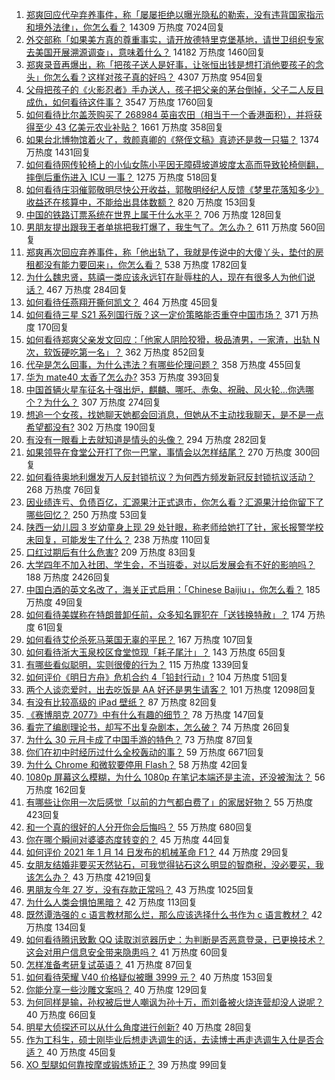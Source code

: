 1. [郑爽回应代孕弃养事件，称「屡屡拒绝以曝光隐私的勒索，没有违背国家指示和境外法律」，你怎么看？](https://www.zhihu.com/question/440110046) 14309 万热度 7024回复
1. [外交部称「如果美方真的尊重事实，请开放德特里克堡基地，请世卫组织专家去美国开展溯源调查」，意味着什么？](https://www.zhihu.com/question/440183834) 14182 万热度 1460回复
1. [郑爽录音再爆出，称「把孩子送人是好事，让张恒出钱是想打消他要孩子的念头」你怎么看？这样对孩子真的好吗？](https://www.zhihu.com/question/440192494) 4307 万热度 954回复
1. [父母把孩子的《火影忍者》手办送人，孩子把父亲的茅台倒掉，父子二人反目成仇，如何看待这件事？](https://www.zhihu.com/question/439057546) 3547 万热度 1760回复
1. [如何看待比尔盖茨购买了 268984 英亩农田（相当于一个香港面积），并将获得至少 43 亿美元农业补贴？](https://www.zhihu.com/question/439778716) 1661 万热度 358回复
1. [如果台北博物馆着火了，救颜真卿的《祭侄文稿》真迹还是救一只猫？](https://www.zhihu.com/question/439996979) 1374 万热度 1431回复
1. [如何看待网传轮椅上的小仙女陈小平因无障碍坡道坡度太高而导致轮椅侧翻，摔倒后重伤进入 ICU 一事？](https://www.zhihu.com/question/439962892) 1275 万热度 518回复
1. [如何看待庄羽催郭敬明尽快公开收益，郭敬明经纪人反馈《梦里花落知多少》收益还在核算中，不能给出具体数额？](https://www.zhihu.com/question/440088555) 820 万热度 153回复
1. [中国的铁路订票系统在世界上属于什么水平？](https://www.zhihu.com/question/315887668) 706 万热度 128回复
1. [男朋友提出跟我王者单挑把我打爆了，我生气了。怎么办？](https://www.zhihu.com/question/439803669) 611 万热度 560回复
1. [郑爽再次回应弃养事件，称「他出轨了，我就是传说中的大傻丫头，垫付的房租都没有能力要回来」，你怎么看？](https://www.zhihu.com/question/440163388) 538 万热度 1782回复
1. [为什么魏忠贤，慈禧一类应该永远钉在耻辱柱的人，现在有很多人为他们说话？](https://www.zhihu.com/question/439038074) 467 万热度 284回复
1. [如何看待任燕翔开撕何凯文？](https://www.zhihu.com/question/440206230) 464 万热度 45回复
1. [如何看待三星 S21 系列国行版？这一定价策略能否重夺中国市场？](https://www.zhihu.com/question/440042063) 371 万热度 170回复
1. [如何看待郑爽父亲发文回应：「他家人阴险狡猾，极品渣男，一家渣，出轨 N 次，软饭硬吃第一名」？](https://www.zhihu.com/question/440169709) 362 万热度 852回复
1. [代孕是怎么回事，为什么违法？有哪些伦理问题？](https://www.zhihu.com/question/440050068) 358 万热度 455回复
1. [华为 mate40 太香了怎么办?](https://www.zhihu.com/question/435971897) 353 万热度 393回复
1. [中国首辆火星车征名十强出炉，麒麟、哪吒、赤兔、祝融、风火轮…你选哪个？为什么？](https://www.zhihu.com/question/440072542) 307 万热度 274回复
1. [想追一个女孩，找她聊天她都会回消息，但她从不主动找我聊天，是不是一点希望都没有?](https://www.zhihu.com/question/437298295) 302 万热度 190回复
1. [有没有一眼看上去就知道是情头的头像？](https://www.zhihu.com/question/372666372) 294 万热度 282回复
1. [如果领导在食堂公开打了你一巴掌，事情会以怎样结尾？](https://www.zhihu.com/question/440059304) 270 万热度 300回复
1. [如何看待奥地利爆发万人反封锁抗议？为何西方频发新冠反封锁抗议活动？](https://www.zhihu.com/question/439780874) 268 万热度 76回复
1. [因业绩连亏、负债百亿，汇源果汁正式退市，你怎么看？汇源果汁给你留下了哪些回忆？](https://www.zhihu.com/question/440154580) 250 万热度 53回复
1. [陕西一幼儿园 3 岁幼童身上现 29 处针眼，称老师给她打了针，家长报警学校未回复，可能发生了什么？](https://www.zhihu.com/question/439988215) 238 万热度 110回复
1. [口红过期后有什么危害?](https://www.zhihu.com/question/313043689) 209 万热度 83回复
1. [大学四年不加入社团、学生会，不当班委，对以后发展会有不好的影响吗？](https://www.zhihu.com/question/295936624) 188 万热度 2426回复
1. [中国白酒的英文名改了，海关正式启用：「Chinese Baijiu」，你怎么看？](https://www.zhihu.com/question/439310843) 185 万热度 49回复
1. [如何看待美媒称在特朗普卸任前，众多知名罪犯在「送钱换特赦」？](https://www.zhihu.com/question/439956289) 174 万热度 61回复
1. [如何看待艾伦杀死马莱国无辜的平民？](https://www.zhihu.com/question/439947843) 167 万热度 107回复
1. [如何看待浙大玉泉校区食堂惊现「耗子尾汁」？](https://www.zhihu.com/question/440189712) 143 万热度 65回复
1. [有哪些看似聪明，实则很傻的行为？](https://www.zhihu.com/question/60864080) 115 万热度 1339回复
1. [如何评价《明日方舟》危机合约 4「铅封行动」?](https://www.zhihu.com/question/438969596) 104 万热度 51回复
1. [两个人谈恋爱时，出去吃饭是 AA 好还是男生请客？](https://www.zhihu.com/question/300022010) 101 万热度 12098回复
1. [有没有比较高级的 iPad 壁纸？](https://www.zhihu.com/question/404592426) 87 万热度 82回复
1. [《赛博朋克 2077》中有什么有趣的细节？](https://www.zhihu.com/question/434499389) 78 万热度 147回复
1. [看完了编剧理论书，却写不出复杂剧本，怎么破？](https://www.zhihu.com/question/439146409) 74 万热度 26回复
1. [为什么 30 元月卡成了中国手游的特色？](https://www.zhihu.com/question/439585735) 73 万热度 87回复
1. [你们在初中时经历过什么全校轰动的事？](https://www.zhihu.com/question/321950537) 59 万热度 6671回复
1. [为什么 Chrome 和微软要停用 Flash？](https://www.zhihu.com/question/343742101) 58 万热度 42回复
1. [1080p 屏幕这么模糊，为什么 1080p 在笔记本端还是主流，还没被淘汰？](https://www.zhihu.com/question/439910219) 56 万热度 162回复
1. [有哪些让你用一次后感觉「以前的力气都白费了」的家居好物？](https://www.zhihu.com/question/420760487) 55 万热度 423回复
1. [和一个真的很好的人分开你会后悔吗？](https://www.zhihu.com/question/436779007) 55 万热度 680回复
1. [你在哪个瞬间对婆婆态度转变的？](https://www.zhihu.com/question/434236843) 45 万热度 44回复
1. [如何评价 2021 年 1 月 14 日发布的机械革命 F1？](https://www.zhihu.com/question/439467503) 44 万热度 29回复
1. [女朋友结婚非要买天然钻石，可我觉得钻石这么明显的智商税，没必要买，我该怎么办？](https://www.zhihu.com/question/422969084) 43 万热度 4219回复
1. [男朋友今年 27 岁，没有存款正常吗？](https://www.zhihu.com/question/435790837) 43 万热度 1025回复
1. [为什么人类会惧怕黑暗？](https://www.zhihu.com/question/438343125) 42 万热度 113回复
1. [既然谭浩强的 c 语言教材那么烂，那么应该选择什么书作为 c 语言教材？](https://www.zhihu.com/question/36858058) 42 万热度 134回复
1. [如何看待腾讯致歉 QQ 读取浏览器历史：为判断是否恶意登录，已更换技术？这会对用户信息安全带来隐患吗？](https://www.zhihu.com/question/440079832) 41 万热度 60回复
1. [怎样准备考研复试英语？](https://www.zhihu.com/question/39192524) 41 万热度 87回复
1. [如何看待荣耀 V40 价格疑似被曝 3999 元？](https://www.zhihu.com/question/439766371) 40 万热度 153回复
1. [你能分享一些沙雕文案吗？](https://www.zhihu.com/question/433914685) 40 万热度 129回复
1. [为何同样是输，孙权被后世人嘲讽为孙十万，而刘备被火烧连营却没人说呢？](https://www.zhihu.com/question/439961225) 40 万热度 66回复
1. [明星大侦探还可以从什么角度进行创新?](https://www.zhihu.com/question/438826056) 40 万热度 28回复
1. [作为工科生，硕士刚毕业后想走选调生的话，去读博士再走选调生入仕是否合适？](https://www.zhihu.com/question/433346689) 40 万热度 45回复
1. [XO 型腿如何靠按摩或锻炼矫正？](https://www.zhihu.com/question/24021854) 39 万热度 99回复